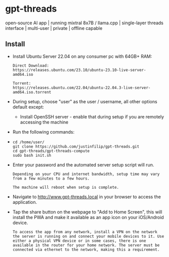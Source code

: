 # gpt-threads

open-source AI app | running mixtral 8x7B / llama.cpp | single-layer threads interface | multi-user | private | offline capable

## Install

- Install Ubuntu Server 22.04 on any consumer pc with 64GB+ RAM:

      Direct Download:
      https://releases.ubuntu.com/23.10/ubuntu-23.10-live-server-amd64.iso
      
      Torrent:
      https://releases.ubuntu.com/22.04/ubuntu-22.04.3-live-server-amd64.iso.torrent

- During setup, choose "user" as the user / username, all other options default except:

  - Install OpenSSH server - enable that during setup if you are remotely accessing the machine

- Run the following commands:
- 
      cd /home/user/
      git clone https://github.com/justinfilip/gpt-threads.git
      cd gpt-threads/gpt-threads-compute
      sudo bash init.sh

- Enter your password and the automated server setup script will run.

      Depending on your CPU and internet bandwidth, setup time may vary from a few minutes to a few hours.
      
      The machine will reboot when setup is complete.

- Navigate to http://www.gpt-threads.local in your browser to access the application.

- Tap the share button on the webpage to "Add to Home Screen", this will install the PWA and make it available as an app icon on your iOS/Android device.

      To access the app from any network, install a VPN on the network the server is running on and connect your mobile devices to it. Use either a physical VPN device or in some cases, there is one available in the router for your home network. The server must be connected via ethernet to the network, making this a requirement.
